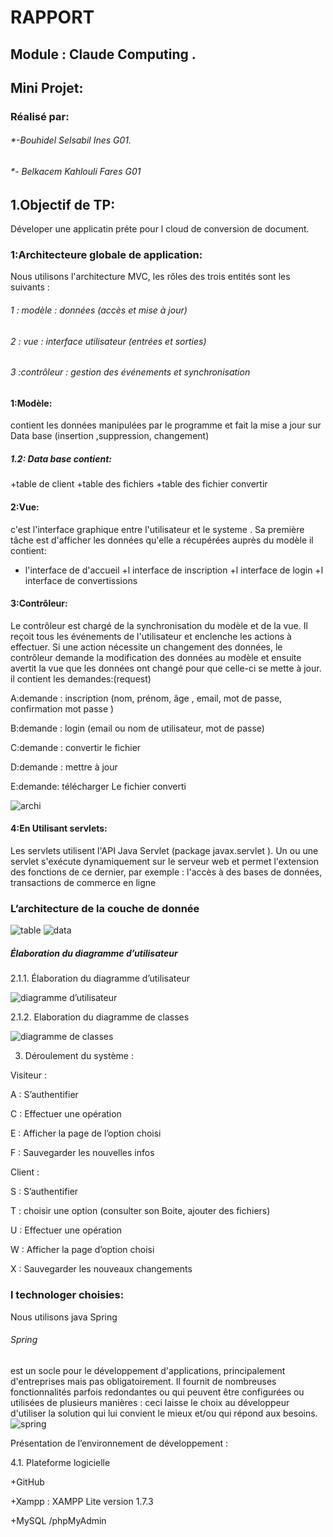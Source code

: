 # RAPPORT 
## Module : Claude Computing .	
## Mini Projet: 
### Réalisé par:
###### *-Bouhidel Selsabil Ines G01. 
###### *- Belkacem Kahlouli Fares G01

## 1.Objectif de TP: 
Déveloper une applicatin préte pour l cloud de conversion de document.

### 1:Architecteure globale de application:
Nous utilisons l'architecture MVC, les rôles des trois entités sont les suivants :

###### 1 :  modèle : données (accès et mise à jour)

###### 2 : vue : interface utilisateur (entrées et sorties)

###### 3 :contrôleur : gestion des événements et synchronisation

#### 1:Modèle:
contient les données manipulées par le programme et fait la mise a jour sur Data base (insertion ,suppression, changement)
##### 1.2:  Data base contient:
+table de client 
+table des fichiers 
+table des fichier convertir
#### 2:Vue:
c'est  l'interface  graphique entre  l'utilisateur et le systeme .
Sa première tâche est d'afficher les données qu'elle a récupérées auprès du modèle il contient:
+ l'interface de d'accueil
+l interface de inscription 
+l interface de login 
+l interface de convertissions 

#### 3:Contrôleur:
Le contrôleur est chargé de la synchronisation du modèle et de la vue.
Il reçoit tous les événements de l'utilisateur et enclenche les actions à effectuer. Si une action nécessite un changement des données, 
le contrôleur demande la modification des données au modèle et ensuite avertit la vue que les données ont changé pour que celle-ci se mette à jour.
il contient les demandes:(request)

A:demande : inscription (nom, prénom, âge , email, mot de passe, confirmation mot passe )

B:demande : login (email  ou nom de utilisateur, mot de passe)

C:demande : convertir le fichier

D:demande : mettre à jour 
      
E:demande: télécharger Le fichier converti

![archi](archi.png)

#### 4:En Utilisant servlets:
Les servlets utilisent l'API Java Servlet (package javax.servlet ). Un ou une servlet s'exécute dynamiquement sur le serveur web et permet l'extension des fonctions de ce dernier, par exemple : l'accès à des bases de données, transactions de commerce en ligne

### L’architecture de la couche de donnée
![table](table.png)
![data](data.png )
##### Élaboration du diagramme d’utilisateur 
2.1.1.  Élaboration du diagramme d’utilisateur 

![diagramme d’utilisateur](1.png)

2.1.2. Elaboration du diagramme de classes 
       
![ diagramme de classes](2.png)
 
3. Déroulement du système :

Visiteur :

A : S’authentifier

C : Effectuer une opération

E : Afficher la page de l’option choisi

F : Sauvegarder les nouvelles infos

Client :

S : S’authentifier

T : choisir une option (consulter son Boite, ajouter des fichiers)

U : Effectuer une opération

W : Afficher la page d’option choisi

X : Sauvegarder les nouveaux changements


### l technologer choisies:  
 Nous utilisons java Spring 
###### Spring 
est un socle pour le développement d'applications, principalement d'entreprises mais pas obligatoirement. Il fournit de nombreuses fonctionnalités parfois redondantes ou qui peuvent être configurées ou utilisées de plusieurs manières : ceci laisse le choix au développeur d'utiliser la solution qui lui convient le mieux et/ou qui répond aux besoins.
![spring](Spring.png)

Présentation de l’environnement de développement :

  4.1. Plateforme logicielle
  
 +GitHub
 
 +Xampp : XAMPP  Lite  version 1.7.3
 
 +MySQL /phpMyAdmin 






